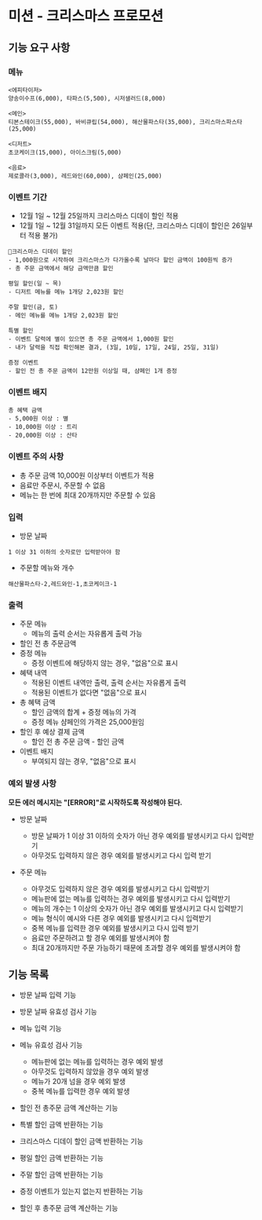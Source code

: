 # 미션 - 크리스마스 프로모션

## 기능 요구 사항

### 메뉴

```
<에피타이저>
양송이수프(6,000), 타파스(5,500), 시저샐러드(8,000)

<메인>
티본스테이크(55,000), 바비큐립(54,000), 해산물파스타(35,000), 크리스마스파스타(25,000)

<디저트>
초코케이크(15,000), 아이스크림(5,000)

<음료>
제로콜라(3,000), 레드와인(60,000), 샴페인(25,000)
```

### 이벤트 기간

- 12월 1일 ~ 12월 25일까지 크리스마스 디데이 할인 적용
- 12월 1일 ~ 12월 31일까지 모든 이벤트 적용(단, 크리스마스 디데이 할인은 26일부터 적용 불가)

```
🎄크리스마스 디데이 할인
- 1,000원으로 시작하여 크리스마스가 다가올수록 날마다 할인 금액이 100원씩 증가
- 총 주문 금액에서 해당 금액만큼 할인

평일 할인(일 ~ 목)
- 디저트 메뉴를 메뉴 1개당 2,023원 할인

주말 할인(금, 토)
- 메인 메뉴를 메뉴 1개당 2,023원 할인

특별 할인
- 이벤트 달력에 별이 있으면 총 주문 금액에서 1,000원 할인
- 내가 달력을 직접 확인해본 결과, (3일, 10일, 17일, 24일, 25일, 31일)

증정 이벤트
- 할인 전 총 주문 금액이 12만원 이상일 때, 샴페인 1개 증정
```

### 이벤트 배지

```
총 혜택 금액
- 5,000원 이상 : 별
- 10,000원 이상 : 트리
- 20,000원 이상 : 산타
```

### 이벤트 주의 사항

- 총 주문 금액 10,000원 이상부터 이벤트가 적용
- 음료만 주문시, 주문할 수 없음
- 메뉴는 한 번에 최대 20개까지만 주문할 수 있음

### 입력

- 방문 날짜

```
1 이상 31 이하의 숫자로만 입력받아야 함
```

- 주문할 메뉴와 개수

```
해산물파스타-2,레드와인-1,초코케이크-1
```

### 출력

- 주문 메뉴
  - 메뉴의 출력 순서는 자유롭게 출력 가능
- 할인 전 총 주문금액
- 증정 메뉴
  - 증정 이벤트에 해당하지 않는 경우, "없음"으로 표시
- 혜택 내역
  - 적용된 이벤트 내역만 출력, 출력 순서는 자유롭게 출력
  - 적용된 이벤트가 없다면 "없음"으로 표시
- 총 혜택 금액
  - 할인 금액의 합계 + 증정 메뉴의 가격
  - 증정 메뉴 샴페인의 가격은 25,000원임
- 할인 후 예상 결제 금액
  - 할인 전 총 주문 금액 - 할인 금액
- 이벤트 배지
  - 부여되지 않는 경우, "없음"으로 표시

### 예외 발생 사항

**모든 에러 메시지는 "[ERROR]"로 시작하도록 작성해야 된다.**

- 방문 날짜

  - 방문 날짜가 1 이상 31 이하의 숫자가 아닌 경우 예외를 발생시키고 다시 입력받기
  - 아무것도 입력하지 않은 경우 예외를 발생시키고 다시 입력 받기

- 주문 메뉴
  - 아무것도 입력하지 않은 경우 예외를 발생시키고 다시 입력받기
  - 메뉴판에 없는 메뉴를 입력하는 경우 예외를 발생시키고 다시 입력받기
  - 메뉴의 개수는 1 이상의 숫자가 아닌 경우 예외를 발생시키고 다시 입력받기
  - 메뉴 형식이 예시와 다른 경우 예외를 발생시키고 다시 입력받기
  - 중복 메뉴를 입력한 경우 예외를 발생시키고 다시 입력 받기
  - 음료만 주문하려고 할 경우 예외를 발생시켜야 함
  - 최대 20개까지만 주문 가능하기 때문에 초과할 경우 예외를 발생시켜야 함

## 기능 목록

- 방문 날짜 입력 기능
- 방문 날짜 유효성 검사 기능
- 메뉴 입력 기능
- 메뉴 유효성 검사 기능

  - 메뉴판에 없는 메뉴를 입력하는 경우 예외 발생
  - 아무것도 입력하지 않았을 경우 예외 발생
  - 메뉴가 20개 넘을 경우 예외 발생
  - 중복 메뉴를 입력한 경우 예외 발생

- 할인 전 총주문 금액 계산하는 기능
- 특별 할인 금액 반환하는 기능
- 크리스마스 디데이 할인 금액 반환하는 기능
- 평일 할인 금액 반환하는 기능
- 주말 할인 금액 반환하는 기능
- 증정 이벤트가 있는지 없는지 반환하는 기능
- 할인 후 총주문 금액 계산하는 기능
